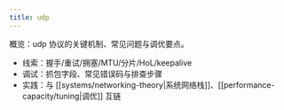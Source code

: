 ```yaml
---
title: udp
---
```


概览：udp 协议的关键机制、常见问题与调优要点。

- 线索：握手/重试/拥塞/MTU/分片/HoL/keepalive
- 调试：抓包字段、常见错误码与排查步骤
- 实践：与 [[systems/networking-theory|系统网络栈]]、[[performance-capacity/tuning|调优]] 互链